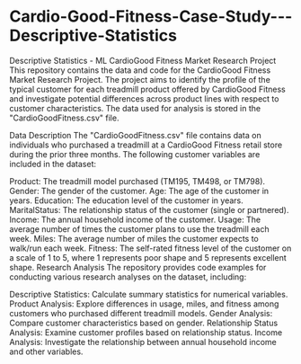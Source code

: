 # Cardio-Good-Fitness-Case-Study---Descriptive-Statistics
Descriptive Statistics - ML
CardioGood Fitness Market Research Project
This repository contains the data and code for the CardioGood Fitness Market Research Project. The project aims to identify the profile of the typical customer for each treadmill product offered by CardioGood Fitness and investigate potential differences across product lines with respect to customer characteristics. The data used for analysis is stored in the "CardioGoodFitness.csv" file.

Data Description
The "CardioGoodFitness.csv" file contains data on individuals who purchased a treadmill at a CardioGood Fitness retail store during the prior three months. The following customer variables are included in the dataset:

Product: The treadmill model purchased (TM195, TM498, or TM798).
Gender: The gender of the customer.
Age: The age of the customer in years.
Education: The education level of the customer in years.
MaritalStatus: The relationship status of the customer (single or partnered).
Income: The annual household income of the customer.
Usage: The average number of times the customer plans to use the treadmill each week.
Miles: The average number of miles the customer expects to walk/run each week.
Fitness: The self-rated fitness level of the customer on a scale of 1 to 5, where 1 represents poor shape and 5 represents excellent shape.
Research Analysis
The repository provides code examples for conducting various research analyses on the dataset, including:

Descriptive Statistics: Calculate summary statistics for numerical variables.
Product Analysis: Explore differences in usage, miles, and fitness among customers who purchased different treadmill models.
Gender Analysis: Compare customer characteristics based on gender.
Relationship Status Analysis: Examine customer profiles based on relationship status.
Income Analysis: Investigate the relationship between annual household income and other variables.

